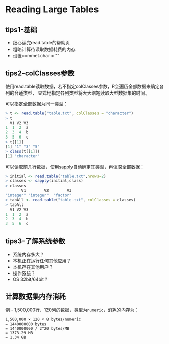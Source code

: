# Reading Large Tables

## tips1-基础
- 细心读完read.table的帮助页
- 粗略计算待读取数据耗费的内存
- 设置commet.char = ""

## tips2-colClasses参数
使用read.table读取数据，若不指定colClasses参数，R会遍历全部数据来确定各列的合适类型，
显式地指定各列类型将大大缩短读取大型数据集的时间。

可以指定全部数据为同一类型：
```R
> t <- read.table("table.txt", colClasses = "character")
> t
  V1 V2 V3
1  1  2  a
2  3  4  b
3  5  6  c
> t[[1]]
[1] "1" "3" "5"
> class(t[[1]])
[1] "character"
```

可以读取前几行数据，使用sapply自动确定其类型，再读取全部数据：
```R
> initial <- read.table("table.txt",nrows=2)
> classes <- sapply(initial,class)
> classes
       V1        V2        V3 
"integer" "integer"  "factor" 
> tabAll <- read.table("table.txt", colClasses = classes)
> tabAll
  V1 V2 V3
1  1  2  a
2  3  4  b
3  5  6  c
```

## tips3-了解系统参数
- 系统内存多大？
- 本机正在运行任何其他应用？
- 本机存在其他用户？
- 操作系统？
- OS 32bit/64bit ?

## 计算数据集内存消耗
例 -
1,500,000行、120列的数据，类型为`numeric`，消耗的内存为：
```
1,500,000 × 120 × 8 bytes/numeric
= 1440000000 bytes
= 1440000000 / 2^20 bytes/MB
= 1373.29 MB
= 1.34 GB
```
